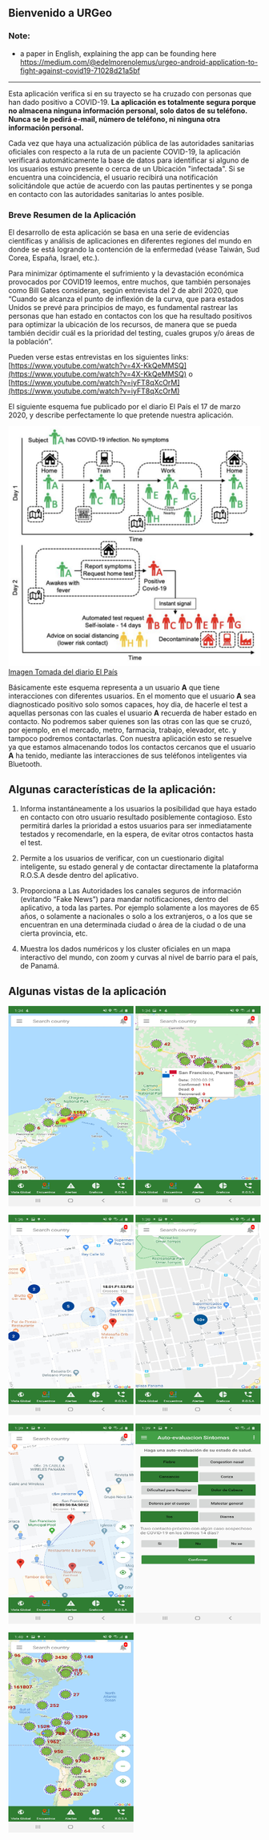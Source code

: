 ## Bienvenido a URGeo

### Note: 
- a paper in English, explaining the app can be founding here <https://medium.com/@edelmorenolemus/urgeo-android-application-to-fight-against-covid19-71028d21a5bf>

________

Esta aplicación verifica si en su trayecto se ha cruzado con personas que han dado positivo a COVID-19. **La aplicación es totalmente segura porque no almacena ninguna información personal, solo datos de su teléfono. Nunca se le pedirá e-mail, número de teléfono, ni ninguna otra información personal.** 

Cada vez que haya una actualización pública de las autoridades sanitarias oficiales con respecto a la ruta de un paciente COVID-19, la aplicación verificará automáticamente la base de datos para identificar si alguno de los usuarios estuvo presente o cerca de un Ubicación "infectada". Si se encuentra una coincidencia, el usuario recibirá una notificación solicitándole que actúe de acuerdo con las pautas pertinentes y se ponga en contacto con las autoridades sanitarias lo antes posible.

### Breve Resumen de la Aplicación

El desarrollo de esta aplicación se basa en una serie de evidencias científicas y análisis de aplicaciones en diferentes regiones del mundo en donde se está logrando la contención de la enfermedad (véase Taiwán, Sud Corea, España, Israel, etc.).

Para minimizar óptimamente el sufrimiento y la devastación económica provocados por COVID19 leemos, entre muchos, que también personajes como Bill Gates consideran, según entrevista del 2 de abril 2020, que “Cuando se alcanza el punto de inflexión de la curva, que para estados Unidos se prevé para principios de mayo, es fundamental rastrear las personas que han estado en contactos con los que ha resultado positivos para optimizar la ubicación de los recursos, de manera que se pueda también decidir cuál es la prioridad del testing, cuales grupos y/o áreas de la población”. 

Pueden verse estas entrevistas en los siguientes links: [https://www.youtube.com/watch?v=4X-KkQeMMSQ](https://www.youtube.com/watch?v=4X-KkQeMMSQ) o [https://www.youtube.com/watch?v=iyFT8qXcOrM](https://www.youtube.com/watch?v=iyFT8qXcOrM)

El siguiente esquema fue publicado por el diario El País el 17 de marzo 2020, y describe perfectamente lo que pretende nuestra aplicación.

![](1.jpg)
[Imagen Tomada del diario El País](https://elpais.com/politica/2020/03/17/actualidad/1584477542_312256.html)

Básicamente este esquema representa a un usuario **A** que tiene interacciones con diferentes usuarios. En el momento que el usuario **A** sea diagnosticado positivo solo somos capaces, hoy dia, de hacerle el test a aquellas personas con las cuales el
usuario **A** recuerda de haber estado en contacto. No podremos saber quienes son las otras con las que se cruzó, por ejemplo, en el mercado, metro, farmacia, trabajo, elevador, etc. y tampoco podremos contactarlas. Con nuestra aplicación esto se resuelve ya que estamos almacenando todos los contactos cercanos que el usuario **A** ha tenido, mediante las interacciones de sus teléfonos inteligentes via Bluetooth.

## Algunas características de la aplicación:
1. Informa instantáneamente a los usuarios la posibilidad que haya estado en contacto con otro usuario resultado posiblemente contagioso. Esto permitirá darles la prioridad a estos usuarios para ser inmediatamente testados y recomendarle, en la espera, de evitar otros contactos hasta el test.

2. Permite a los usuarios de verificar, con un cuestionario digital inteligente, su estado general y de contactar directamente la plataforma R.O.S.A desde dentro del aplicativo.

3. Proporciona a Las Autoridades los canales seguros de información (evitando “Fake News”) para mandar notificaciones, dentro del aplicativo, a toda las partes. Por ejemplo solamente a los mayores de 65 años, o solamente a nacionales o solo a los extranjeros, o a los que se encuentran en una determinada ciudad o área de la ciudad o de una cierta provincia, etc.

4. Muestra los dados numéricos y los cluster oficiales en un mapa interactivo del mundo, con zoom y curvas al nivel de barrio para el país, de Panamá.

## Algunas vistas de la aplicación

<img src="2.jpg" width="250" height="400">     <img src="3.jpg" width="250" height="400">

<img src="4.jpg" width="250" height="400">     <img src="5.jpg" width="250" height="400">

<img src="6.jpg" width="250" height="400">     <img src="7.jpg" width="250" height="400">

<img src="8.jpg" width="250" height="400">

